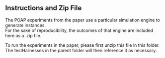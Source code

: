 ## Instructions and Zip File

The POAP experiments from the paper use a particular simulation engine to generate instances.  
For the sake of reproducibility, the outcomes of that engine are included here as a .zip file.  

To run the experiments in the paper, please first unzip this file in this folder.  The testHarnesses in the parent folder will then 
reference it as necessary.  
